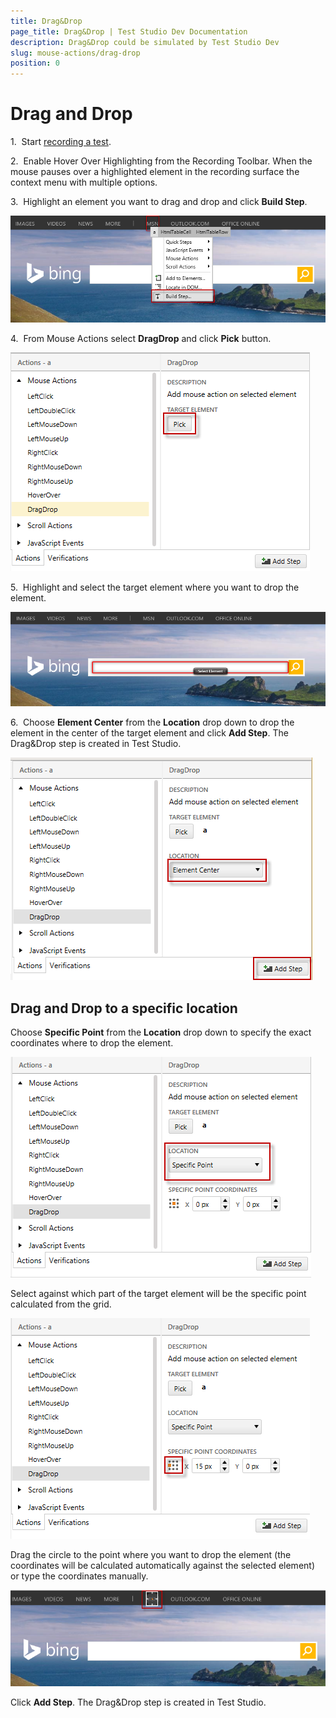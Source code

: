 ```yaml
---
title: Drag&Drop
page_title: Drag&Drop | Test Studio Dev Documentation
description: Drag&Drop could be simulated by Test Studio Dev
slug: mouse-actions/drag-drop
position: 0
---
```

# Drag and Drop

1.&nbsp; Start <a href="/getting-started/test-recording/overview" target="_blank">recording a test</a>.

2.&nbsp; Enable Hover Over Highlighting from the Recording Toolbar. When the mouse pauses over a highlighted element in the recording surface the context menu with multiple options.

3.&nbsp; Highlight an element you want to drag and drop and click **Build Step**.

![Build Step](images/build-step.png)

4.&nbsp; From Mouse Actions select **DragDrop** and click **Pick** button.

![Pick Target Element](images/pick-target.png)

5.&nbsp; Highlight and select the target element where you want to drop the element.

![Select Target](images/select-target.png)

6.&nbsp; Choose **Element Center** from the **Location** drop down to drop the element in the center of the target element and click **Add Step**. The Drag&Drop step is created in Test Studio.

![Add Step](images/add-step.png)

## Drag and Drop to a specific location

Choose **Specific Point** from the **Location** drop down to specify the exact coordinates where to drop the element. 

![Specific Point](images/specific-point.png)

Select against which part of the target element will be the specific point calculated from the grid.

![Specific coordinates](images/specific-coordinates.png)

Drag the circle to the point where you want to drop the element (the coordinates will be calculated automatically against the selected element) or type the coordinates manually.

![Select Drop Point](images/select-point.png)

Click **Add Step**. The Drag&Drop step is created in Test Studio.

